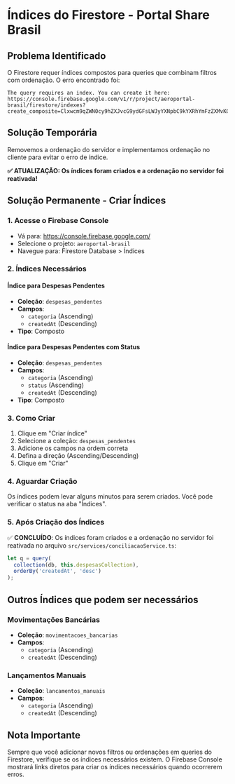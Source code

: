 # Índices do Firestore - Portal Share Brasil

## Problema Identificado

O Firestore requer índices compostos para queries que combinam filtros com ordenação. O erro encontrado foi:

```
The query requires an index. You can create it here: https://console.firebase.google.com/v1/r/project/aeroportal-brasil/firestore/indexes?create_composite=Clxwcm9qZWN0cy9hZXJvcG9ydGFsLWJyYXNpbC9kYXRhYmFzZXMvKGRlZmF1bHQpL2NvbGxlY3Rpb25Hcm91cHMvZGVzcGVzYXNfcGVuZGVudGVzL2luZGV4ZXMvXxABGg0KCWNhdGVnb3JpYRABGg0KCWNyZWF0ZWRBdBACGgwKCF9fbmFtZV9fEAI
```

## Solução Temporária

Removemos a ordenação do servidor e implementamos ordenação no cliente para evitar o erro de índice.

**✅ ATUALIZAÇÃO: Os índices foram criados e a ordenação no servidor foi reativada!**

## Solução Permanente - Criar Índices

### 1. Acesse o Firebase Console
- Vá para: https://console.firebase.google.com/
- Selecione o projeto: `aeroportal-brasil`
- Navegue para: Firestore Database > Índices

### 2. Índices Necessários

#### Índice para Despesas Pendentes
- **Coleção**: `despesas_pendentes`
- **Campos**:
  - `categoria` (Ascending)
  - `createdAt` (Descending)
- **Tipo**: Composto

#### Índice para Despesas Pendentes com Status
- **Coleção**: `despesas_pendentes`
- **Campos**:
  - `categoria` (Ascending)
  - `status` (Ascending)
  - `createdAt` (Descending)
- **Tipo**: Composto

### 3. Como Criar

1. Clique em "Criar índice"
2. Selecione a coleção: `despesas_pendentes`
3. Adicione os campos na ordem correta
4. Defina a direção (Ascending/Descending)
5. Clique em "Criar"

### 4. Aguardar Criação

Os índices podem levar alguns minutos para serem criados. Você pode verificar o status na aba "Índices".

### 5. Após Criação dos Índices

✅ **CONCLUÍDO**: Os índices foram criados e a ordenação no servidor foi reativada no arquivo `src/services/conciliacaoService.ts`:

```typescript
let q = query(
  collection(db, this.despesasCollection),
  orderBy('createdAt', 'desc')
);
```

## Outros Índices que podem ser necessários

### Movimentações Bancárias
- **Coleção**: `movimentacoes_bancarias`
- **Campos**:
  - `categoria` (Ascending)
  - `createdAt` (Descending)

### Lançamentos Manuais
- **Coleção**: `lancamentos_manuais`
- **Campos**:
  - `categoria` (Ascending)
  - `createdAt` (Descending)

## Nota Importante

Sempre que você adicionar novos filtros ou ordenações em queries do Firestore, verifique se os índices necessários existem. O Firebase Console mostrará links diretos para criar os índices necessários quando ocorrerem erros. 